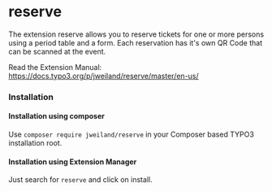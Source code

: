 # reserve

The extension reserve allows you to reserve tickets for one or more persons using a period table and a form.
Each reservation has it's own QR Code that can be scanned at the event.

Read the Extension Manual: https://docs.typo3.org/p/jweiland/reserve/master/en-us/

### Installation

#### Installation using composer
Use `composer require jweiland/reserve` in your Composer based TYPO3 installation root.

#### Installation using Extension Manager
Just search for `reserve` and click on install.
